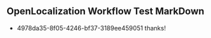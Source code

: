 ## OpenLocalization Workflow Test MarkDown
* 4978da35-8f05-4246-bf37-3189ee459051 thanks!

<!--HONumber=Jul16_HO2-->


